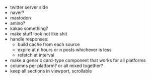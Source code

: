 * twitter server side
* naver?
* mastodon
* amino?
* kakao something?
* make stuff look not like shit
* handle responses:
  * build cache from each source
  * expire at n hours or n posts whichever is less
  * refetch at interval
* make a generic card-type component that works for all platforms
* columns per platform? or all mixed together?
* keep all sections in viewport, scrollable
